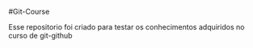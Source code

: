 #Git-Course

Esse repositorio foi criado para testar os conhecimentos adquiridos 
no curso de git-github
